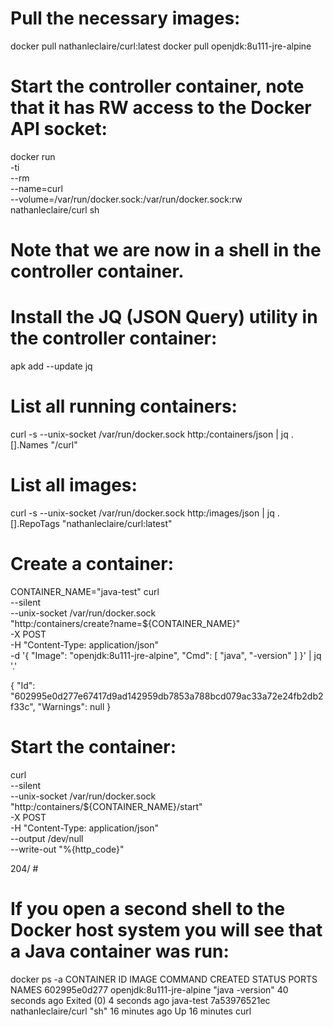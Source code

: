 # Pull the necessary images:
docker pull nathanleclaire/curl:latest
docker pull openjdk:8u111-jre-alpine

# Start the controller container, note that it has RW access to the Docker API socket:
docker run \
  -ti \
  --rm \
  --name=curl \
  --volume=/var/run/docker.sock:/var/run/docker.sock:rw \
  nathanleclaire/curl sh

# Note that we are now in a shell in the controller container.

# Install the JQ (JSON Query) utility in the controller container:
apk add --update jq

# List all running containers:
curl -s --unix-socket /var/run/docker.sock http:/containers/json | jq .[].Names
    "/curl"

# List all images:
curl -s --unix-socket /var/run/docker.sock http:/images/json | jq .[].RepoTags
    "nathanleclaire/curl:latest"

# Create a container:
CONTAINER_NAME="java-test"
curl \
  --silent \
  --unix-socket /var/run/docker.sock \
  "http:/containers/create?name=${CONTAINER_NAME}" \
  -X POST \
  -H "Content-Type: application/json" \
  -d '{ "Image": "openjdk:8u111-jre-alpine", "Cmd": [ "java", "-version" ] }' | jq '.'

  {
    "Id": "602995e0d277e67417d9ad142959db7853a788bcd079ac33a72e24fb2db2f33c",
    "Warnings": null
  }

# Start the container:
curl \
  --silent \
  --unix-socket /var/run/docker.sock \
  "http:/containers/${CONTAINER_NAME}/start" \
  -X POST \
  -H "Content-Type: application/json" \
  --output /dev/null \
  --write-out "%{http_code}"

204/ #

# If you open a second shell to the Docker host system you will see that a Java container was run:
docker ps -a
CONTAINER ID        IMAGE                      COMMAND             CREATED             STATUS                     PORTS               NAMES
602995e0d277        openjdk:8u111-jre-alpine   "java -version"     40 seconds ago      Exited (0) 4 seconds ago                       java-test
7a53976521ec        nathanleclaire/curl        "sh"                16 minutes ago      Up 16 minutes                                  curl
